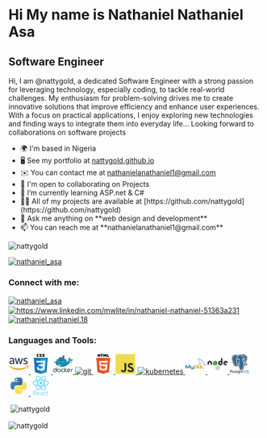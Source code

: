<h1>Hi My name is Nathaniel Nathaniel Asa </h1>
</hr>  
<h2>Software Engineer</h2>
</hr>
<p>Hi, I am @nattygold, a dedicated Software Engineer with a strong passion for leveraging technology, especially coding, to tackle real-world challenges. My enthusiasm for problem-solving drives me to create innovative solutions that improve efficiency and enhance user experiences. With a focus on practical applications, I enjoy exploring new technologies and finding ways to integrate them into everyday life...
Looking forward to collaborations on software projects</p>
<ul>
  <li>🌍 I'm based in Nigeria</li>
  <li>🖥️ See my portfolio at <a href="https://nattygold.github.io">nattygold.github.io</a></li>
  <li>✉️ You can contact me at <a href="mailto:nathanielanathaniel1@gmail.com">nathanielanathaniel1@gmail.com</a></li>
  <li>🤝 I'm open to collaborating on Projects</li>
  <li>🔭 I’m currently learning ASP.net & C#
  <li>👨‍💻 All of my projects are available at [https://github.com/nattygold](https://github.com/nattygold)</li>
  <li>💬 Ask me anything on **web design and development**</li>
  <li>📫 You can reach me at **nathanielanathaniel1@gmail.com**</li>
</ul>

<p align="left"> <img src="https://komarev.com/ghpvc/?username=nattygold&label=Profile%20views&color=0e75b6&style=flat" alt="nattygold" /> </p>

<p align="left"> <a href="https://twitter.com/nathaniel_asa" target="blank"><img src="https://img.shields.io/twitter/follow/nathaniel_asa?logo=twitter&style=for-the-badge" alt="nathaniel_asa" /></a> </p>

<h3 align="left">Connect with me:</h3>
<p align="left">
<a href="https://twitter.com/nathaniel_asa" target="blank"><img align="center" src="https://raw.githubusercontent.com/rahuldkjain/github-profile-readme-generator/master/src/images/icons/Social/twitter.svg" alt="nathaniel_asa" height="30" width="40" /></a>
<a href="https://linkedin.com/in/https://www.linkedin.com/mwlite/in/nathaniel-nathaniel-51363a231" target="blank"><img align="center" src="https://raw.githubusercontent.com/rahuldkjain/github-profile-readme-generator/master/src/images/icons/Social/linked-in-alt.svg" alt="https://www.linkedin.com/mwlite/in/nathaniel-nathaniel-51363a231" height="30" width="40" /></a>
<a href="https://www.facebook.com/profile.php?id=100087234496459" target="blank"><img align="center" src="https://raw.githubusercontent.com/rahuldkjain/github-profile-readme-generator/master/src/images/icons/Social/facebook.svg" alt="nathaniel.nathaniel.18" height="30" width="40" /></a>
</p>

<h3 align="left">Languages and Tools:</h3>
<p align="left"> 
<a href="https://aws.amazon.com" target="_blank" rel="noreferrer"> 
<img src="https://raw.githubusercontent.com/devicons/devicon/master/icons/amazonwebservices/amazonwebservices-original-wordmark.svg" alt="aws" width="40" height="40"/> </a> 
<a href="https://www.w3schools.com/css/" target="_blank" rel="noreferrer"> <img src="https://raw.githubusercontent.com/devicons/devicon/master/icons/css3/css3-original-wordmark.svg" alt="css3" width="40" height="40"/> </a> 
<a href="https://www.docker.com/" target="_blank" rel="noreferrer"> <img src="https://raw.githubusercontent.com/devicons/devicon/master/icons/docker/docker-original-wordmark.svg" alt="docker" width="40" height="40"/> </a>  
<a href="https://git-scm.com/" target="_blank" rel="noreferrer"> <img src="https://www.vectorlogo.zone/logos/git-scm/git-scm-icon.svg" alt="git" width="40" height="40"/> </a> 
<a href="https://www.w3.org/html/" target="_blank" rel="noreferrer"> <img src="https://raw.githubusercontent.com/devicons/devicon/master/icons/html5/html5-original-wordmark.svg" alt="html5" width="40" height="40"/> </a> 
<a href="https://developer.mozilla.org/en-US/docs/Web/JavaScript" target="_blank" rel="noreferrer"> <img src="https://raw.githubusercontent.com/devicons/devicon/master/icons/javascript/javascript-original.svg" alt="javascript" width="40" height="40"/> </a> 
<a href="https://kubernetes.io" target="_blank" rel="noreferrer"> <img src="https://www.vectorlogo.zone/logos/kubernetes/kubernetes-icon.svg" alt="kubernetes" width="40" height="40"/> </a> 
<a href="https://www.mysql.com/" target="_blank" rel="noreferrer"> <img src="https://raw.githubusercontent.com/devicons/devicon/master/icons/mysql/mysql-original-wordmark.svg" alt="mysql" width="40" height="40"/> </a> 
<a href="https://nodejs.org" target="_blank" rel="noreferrer"> <img src="https://raw.githubusercontent.com/devicons/devicon/master/icons/nodejs/nodejs-original-wordmark.svg" alt="nodejs" width="40" height="40"/> </a> 
<a href="https://www.postgresql.org" target="_blank" rel="noreferrer"> <img src="https://raw.githubusercontent.com/devicons/devicon/master/icons/postgresql/postgresql-original-wordmark.svg" alt="postgresql" width="40" height="40"/> 
</a> <a href="https://www.python.org" target="_blank" rel="noreferrer"> <img src="https://raw.githubusercontent.com/devicons/devicon/master/icons/python/python-original.svg" alt="python" width="40" height="40"/> </a> 
<a href="https://reactjs.org/" target="_blank" rel="noreferrer"> <img src="https://raw.githubusercontent.com/devicons/devicon/master/icons/react/react-original-wordmark.svg" alt="react" width="40" height="40"/> </a> 

</p>

<p>&nbsp;<img align="center" src="https://github-readme-stats.vercel.app/api?username=nattygold&show_icons=true&locale=en" alt="nattygold" /></p>

<p><img align="center" src="https://github-readme-streak-stats.herokuapp.com/?user=nattygold&" alt="nattygold" /></p>

